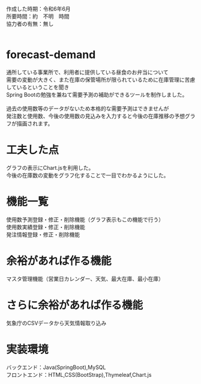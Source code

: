 作成した時期：令和6年6月<br>
所要時間：約　不明　時間<br>
協力者の有無：無し<br><br>

# forecast-demand
 通所している事業所で、利用者に提供している昼食のお弁当について<br>
 需要の変動が大きく、また在庫の保管場所が限られているために在庫管理に苦慮しているということを聞き<br>
 Spring Bootの勉強を兼ねて需要予測の補助ができるツールを制作しました。<br>
 <br>
 過去の使用数等のデータがないため本格的な需要予測はできませんが<br>
 発注数と使用数、今後の使用数の見込みを入力すると今後の在庫推移の予想グラフが描画されます。
# 工夫した点
 グラフの表示にChart.jsを利用した。<br>
 今後の在庫数の変動をグラフ化することで一目でわかるようにした。
# 機能一覧
 使用数予測登録・修正・削除機能（グラフ表示もこの機能で行う）<br>
 使用数実績登録・修正・削除機能<br>
 発注情報登録・修正・削除機能
 
# 余裕があれば作る機能
 マスタ管理機能（営業日カレンダー、天気、最大在庫、最小在庫）

# さらに余裕があれば作る機能
 気象庁のCSVデータから天気情報取り込み
# 実装環境
バックエンド：Java(SpringBoot),MySQL<br>
フロントエンド：HTML,CSS(BootStrap),Thymeleaf,Chart.js
